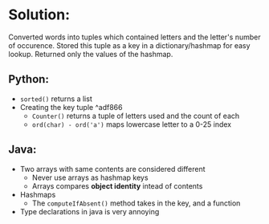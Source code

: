 # Solution: 
Converted words into tuples which contained letters and the letter's number of occurence. Stored this tuple as a key in a dictionary/hashmap for easy lookup. Returned only the values of the hashmap. 

## Python: 
- `sorted()` returns a list
- Creating the key tuple   ^adf866
    - `Counter()` returns a tuple of letters used and the count of each 
    - `ord(char) - ord('a')` maps lowercase letter to a 0-25 index  
## Java: 
- Two arrays with same contents are considered different 
    - Never use arrays as hashmap keys
    - Arrays compares **object identity** intead of contents 
- Hashmaps
    - The `computeIfAbsent()` method takes in the key, and a function 
- Type declarations in java is very annoying

